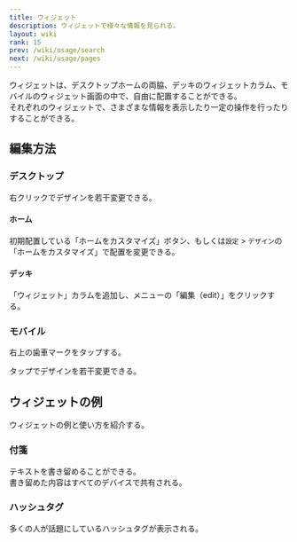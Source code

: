 ```yaml
---
title: ウィジェット
description: ウィジェットで様々な情報を見られる。
layout: wiki
rank: 15
prev: /wiki/usage/search
next: /wiki/usage/pages
---
```

ウィジェットは、デスクトップホームの両脇、デッキのウィジェットカラム、モバイルのウィジェット画面の中で、自由に配置することができる。  
それぞれのウィジェットで、さまざまな情報を表示したり一定の操作を行ったりすることができる。

## 編集方法
### デスクトップ
右クリックでデザインを若干変更できる。

#### ホーム
初期配置している「ホームをカスタマイズ」ボタン、もしくは`設定` > `デザイン`の「ホームをカスタマイズ」で配置を変更できる。

#### デッキ
「ウィジェット」カラムを追加し、メニューの「編集（edit）」をクリックする。

### モバイル
右上の歯車マークをタップする。

タップでデザインを若干変更できる。

## ウィジェットの例
ウィジェットの例と使い方を紹介する。

### 付箋
テキストを書き留めることができる。  
書き留めた内容はすべてのデバイスで共有される。

### ハッシュタグ
多くの人が話題にしているハッシュタグが表示される。
